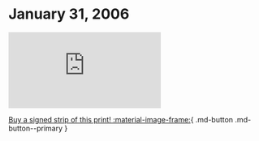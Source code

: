 # January 31, 2006

![](https://www.achewood.com/comic.php?date=01312006)

[Buy a signed strip of this print! :material-image-frame:](https://achewood-holiday-pop-up.myshopify.com/products/strip#01312006){ .md-button .md-button--primary }
